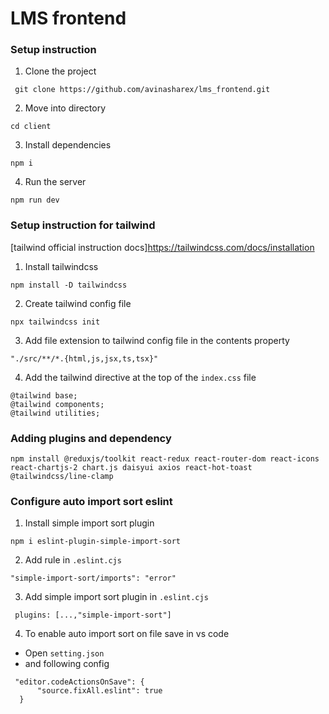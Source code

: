 # LMS frontend

### Setup instruction

1. Clone the project 

```
 git clone https://github.com/avinasharex/lms_frontend.git
```

2. Move into directory

```
cd client
```

3. Install dependencies

```
npm i
```

4. Run the server 

```
npm run dev
```

### Setup instruction for tailwind

[tailwind official instruction docs]https://tailwindcss.com/docs/installation

1. Install tailwindcss

```
npm install -D tailwindcss
```

2. Create tailwind config file

```
npx tailwindcss init
```

3. Add file extension to tailwind config file in the contents property

```
"./src/**/*.{html,js,jsx,ts,tsx}"
```

4. Add the tailwind directive at the top of the `index.css` file

```
@tailwind base;
@tailwind components;
@tailwind utilities;
```

### Adding plugins and dependency

```
npm install @reduxjs/toolkit react-redux react-router-dom react-icons react-chartjs-2 chart.js daisyui axios react-hot-toast @tailwindcss/line-clamp
```

### Configure auto import sort eslint

1. Install simple import sort plugin

```
npm i eslint-plugin-simple-import-sort
```

2. Add rule in `.eslint.cjs`

```
"simple-import-sort/imports": "error"
```

3. Add simple import sort plugin in `.eslint.cjs`

```
 plugins: [...,"simple-import-sort"]
```

4. To enable auto import sort on file save in vs code 

  - Open `setting.json`
  - and following config

  ```
   "editor.codeActionsOnSave": {
        "source.fixAll.eslint": true
    }
  ```